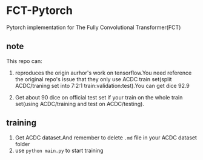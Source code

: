 # FCT-Pytorch
Pytorch implementation for The Fully Convolutional Transformer(FCT) 

## note
This repo can:
1. reproduces the origin aurhor's work on tensorflow.You need reference the original repo's issue that they only use ACDC train set(split ACDC/traning set into 7:2:1 train:validation:test).You can get dice 92.9

2. Get about 90 dice on official test set if your train on the whole train set(using ACDC/training and test on ACDC/testing).


## training
1. Get ACDC dataset.And remember to delete `.md` file in your ACDC dataset folder
2. use `python main.py` to start training
